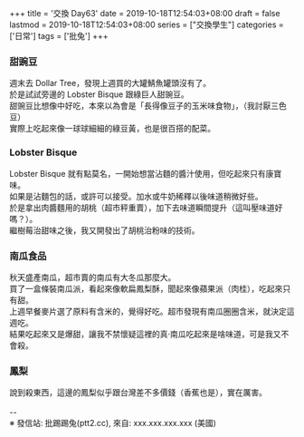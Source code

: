 +++
title = '交換 Day63'
date = 2019-10-18T12:54:03+08:00
draft = false
lastmod = 2019-10-18T12:54:03+08:00
series = ["交換學生"]
categories = ['日常']
tags = ['批兔']
+++
### 甜豌豆 
週末去 Dollar Tree，發現上週買的大罐鯖魚罐頭沒有了。<br>
於是試試旁邊的 Lobster Bisque 跟綠巨人甜豌豆。<br>
甜豌豆比想像中好吃，本來以為會是「長得像豆子的玉米味食物」，（我討厭三色豆）<br>
實際上吃起來像一球球細細的綠豆黃，也是很百搭的配菜。<br>

### Lobster Bisque 
Lobster Bisque 就有點莫名，一開始想當沾麵的醬汁使用，但吃起來只有康寶味。<br>
如果是沾麵包的話，或許可以接受。加水或牛奶稀釋以後味道稍微好些。<br>
於是拿出肉醬麵用的胡桃（超市秤重賣），加下去味道瞬間提升（這叫壓味道好嗎？）。<br>
繼樹莓治甜味之後，我又開發出了胡桃治粉味的技術。<br>

### 南瓜食品 
秋天盛產南瓜，超市賣的南瓜有大冬瓜那麼大。<br>
買了一盒條裝南瓜派，看起來像軟扁鳳梨酥，聞起來像蘋果派（肉桂），吃起來只有甜。<br>
上週早餐麥片選了原料有含米的，覺得好吃。超市發現有南瓜圈圈含米，就決定這週吃。<br>
結果吃起來又是爆甜，讓我不禁懷疑這裡的真‧南瓜吃起來是啥味道，可是我又不會殺。<br>

### 鳳梨 
說到殺東西，這邊的鳳梨似乎跟台灣差不多價錢（香蕉也是），實在厲害。<br>
<br>
--<br>
※ 發信站: 批踢踢兔(ptt2.cc), 來自: xxx.xxx.xxx.xxx (美國)<br>
